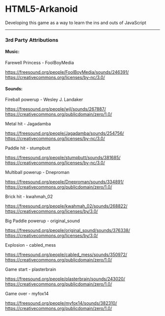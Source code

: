 # HTML5-Arkanoid
Developing this game as a way to learn the ins and outs of JavaScript

---

### 3rd Party Attributions


#### Music:


Farewell Princess - FoolBoyMedia

https://freesound.org/people/FoolBoyMedia/sounds/246391/  
https://creativecommons.org/licenses/by-nc/3.0/


#### Sounds:


Fireball powerup - Wesley J. Landaker

https://freesound.org/people/wjl/sounds/267887/  
https://creativecommons.org/publicdomain/zero/1.0/


Metal hit - Jagadamba

https://freesound.org/people/Jagadamba/sounds/254756/  
https://creativecommons.org/licenses/by-nc/3.0/


Paddle hit - stumpbutt

https://freesound.org/people/stumpbutt/sounds/381685/  
https://creativecommons.org/licenses/by-nc/3.0/


Multiball powerup - Dneproman

https://freesound.org/people/Dneproman/sounds/334891/  
https://creativecommons.org/publicdomain/zero/1.0/


Brick hit - kwahmah_02

https://freesound.org/people/kwahmah_02/sounds/268822/  
https://creativecommons.org/licenses/by/3.0/


Big Paddle powerup - original_sound

https://freesound.org/people/original_sound/sounds/376338/  
https://creativecommons.org/licenses/by/3.0/


Explosion - cabled_mess

https://freesound.org/people/cabled_mess/sounds/350972/  
https://creativecommons.org/publicdomain/zero/1.0/


Game start - plasterbrain

https://freesound.org/people/plasterbrain/sounds/243020/  
https://creativecommons.org/publicdomain/zero/1.0/


Game over - myfox14

https://freesound.org/people/myfox14/sounds/382310/  
https://creativecommons.org/publicdomain/zero/1.0/